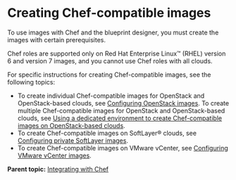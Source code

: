 # Creating Chef-compatible images

To use images with Chef and the blueprint designer, you must create the images with certain prerequisites.

Chef roles are supported only on Red Hat Enterprise Linux™ \(RHEL\) version 6 and version 7 images, and you cannot use Chef roles with all clouds.

For specific instructions for creating Chef-compatible images, see the following topics:

-   To create individual Chef-compatible images for OpenStack and OpenStack-based clouds, see [Configuring OpenStack images](cloud_connect_openstack_images.md). To create multiple Chef-compatible images for OpenStack and OpenStack-based clouds, see [Using a dedicated environment to create Chef-compatible images on OpenStack-based clouds](integrate_chef_images_openstack.md).
-   To create Chef-compatible images on SoftLayer® clouds, see [Configuring private SoftLayer images](cloud_connect_softlayer_images.md).
-   To create Chef-compatible images on VMware vCenter, see [Configuring VMware vCenter images](cloud_connect_vmware_images.md).

**Parent topic:** [Integrating with Chef](../../com.ibm.edt.doc/topics/integrate_chef.md)

